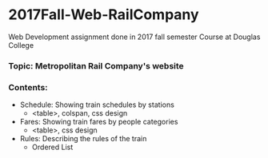 # 2017Fall-Web-RailCompany
Web Development assignment done in 2017 fall semester
Course <Web Development> at Douglas College

### Topic: Metropolitan Rail Company's website

### Contents:
- Schedule: Showing train schedules by stations
  - \<table>, colspan, css design
- Fares: Showing train fares by people categories
  - \<table>, css design
- Rules: Describing the rules of the train
  - Ordered List
